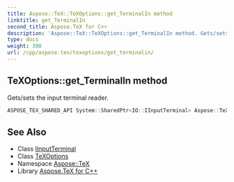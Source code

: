 ```yaml
---
title: Aspose::TeX::TeXOptions::get_TerminalIn method
linktitle: get_TerminalIn
second_title: Aspose.TeX for C++
description: 'Aspose::TeX::TeXOptions::get_TerminalIn method. Gets/sets the input terminal reader in C++.'
type: docs
weight: 300
url: /cpp/aspose.tex/texoptions/get_terminalin/
---
```

## TeXOptions::get_TerminalIn method


Gets/sets the input terminal reader.

```cpp
ASPOSE_TEX_SHARED_API System::SharedPtr<IO::IInputTerminal> Aspose::TeX::TeXOptions::get_TerminalIn() const
```

## See Also

* Class [IInputTerminal](../../../aspose.tex.io/iinputterminal/)
* Class [TeXOptions](../)
* Namespace [Aspose::TeX](../../)
* Library [Aspose.TeX for C++](../../../)
